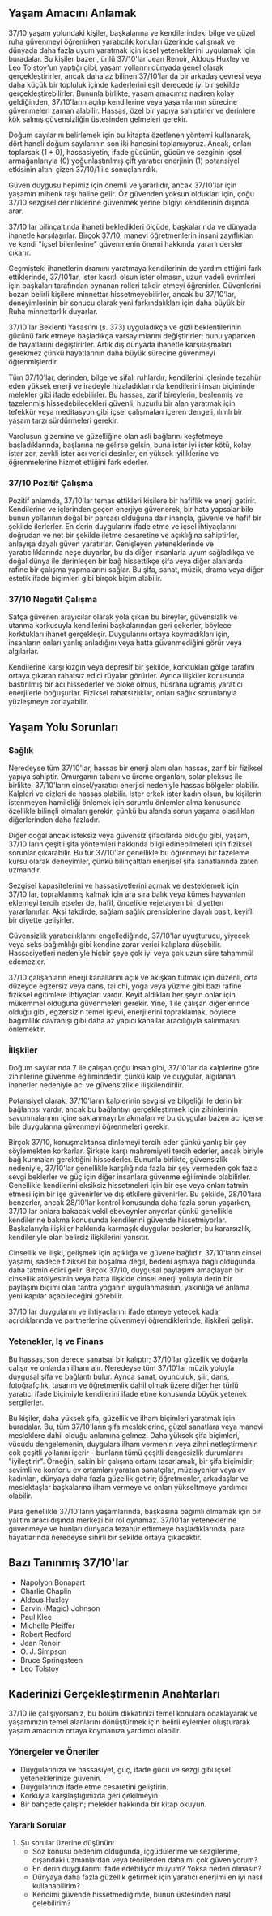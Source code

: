 ## Yaşam Amacını Anlamak

37/10 yaşam yolundaki kişiler, başkalarına ve kendilerindeki bilge ve güzel ruha güvenmeyi öğrenirken yaratıcılık konuları üzerinde çalışmak ve dünyada daha fazla uyum yaratmak için içsel yeteneklerini uygulamak için buradalar. Bu kişiler bazen, ünlü 37/10'lar Jean Renoir, Aldous Huxley ve Leo Tolstoy'un yaptığı gibi, yaşam yollarını dünyada genel olarak gerçekleştirirler, ancak daha az bilinen 37/10'lar da bir arkadaş çevresi veya daha küçük bir topluluk içinde kaderlerini eşit derecede iyi bir şekilde gerçekleştirebilirler. Bununla birlikte, yaşam amacımız nadiren kolay geldiğinden, 37/10'ların açılıp kendilerine veya yaşamlarının sürecine güvenmeleri zaman alabilir. Hassas, özel bir yapıya sahiptirler ve derinlere kök salmış güvensizliğin üstesinden gelmeleri gerekir.

Doğum sayılarını belirlemek için bu kitapta özetlenen yöntemi kullanarak, dört haneli doğum sayılarının son iki hanesini toplamıyoruz. Ancak, onları toplarsak (1 + 0), hassasiyetin, ifade gücünün, gücün ve sezginin içsel armağanlarıyla (0) yoğunlaştırılmış çift yaratıcı enerjinin (1) potansiyel etkisinin altını çizen 37/10/1 ile sonuçlanırdık.

Güven duygusu hepimiz için önemli ve yararlıdır, ancak 37/10'lar için yaşamın mihenk taşı haline gelir. Öz güvenden yoksun oldukları için, çoğu 37/10 sezgisel derinliklerine güvenmek yerine bilgiyi kendilerinin dışında arar.

37/10'lar bilinçaltında ihaneti bekledikleri ölçüde, başkalarında ve dünyada ihanetle karşılaşırlar. Birçok 37/10, manevi öğretmenlerin insani zayıflıkları ve kendi "içsel bilenlerine" güvenmenin önemi hakkında yararlı dersler çıkarır.

Geçmişteki ihanetlerin dramını yaratmaya kendilerinin de yardım ettiğini fark ettiklerinde, 37/10'lar, ister kasıtlı olsun ister olmasın, uzun vadeli evrimleri için başkaları tarafından oynanan rolleri takdir etmeyi öğrenirler. Güvenlerini bozan belirli kişilere minnettar hissetmeyebilirler, ancak bu 37/10'lar, deneyimlerinin bir sonucu olarak yeni farkındalıkları için daha büyük bir Ruha minnettarlık duyarlar.

37/10'lar Beklenti Yasası'nı (s. 373) uyguladıkça ve gizli beklentilerinin gücünü fark etmeye başladıkça varsayımlarını değiştirirler; bunu yaparken de hayatlarını değiştirirler. Artık dış dünyada ihanetle karşılaşmaları gerekmez çünkü hayatlarının daha büyük sürecine güvenmeyi öğrenmişlerdir.

Tüm 37/10'lar, derinden, bilge ve şifalı ruhlardır; kendilerini içlerinde tezahür eden yüksek enerji ve iradeyle hizaladıklarında kendilerini insan biçiminde melekler gibi ifade edebilirler. Bu hassas, zarif bireylerin, beslenmiş ve tazelenmiş hissedebilecekleri güvenli, huzurlu bir alan yaratmak için tefekkür veya meditasyon gibi içsel çalışmaları içeren dengeli, ılımlı bir yaşam tarzı sürdürmeleri gerekir.

Varoluşun gizemine ve güzelliğine olan asli bağlarını keşfetmeye başladıklarında, başlarına ne gelirse gelsin, buna ister iyi ister kötü, kolay ister zor, zevkli ister acı verici desinler, en yüksek iyiliklerine ve öğrenmelerine hizmet ettiğini fark ederler.

### 37/10 Pozitif Çalışma

Pozitif anlamda, 37/10'lar temas ettikleri kişilere bir hafiflik ve enerji getirir. Kendilerine ve içlerinden geçen enerjiye güvenerek, bir hata yapsalar bile bunun yollarının doğal bir parçası olduğuna dair inançla, güvenle ve hafif bir şekilde ilerlerler. En derin duygularını ifade etme ve içsel ihtiyaçlarını doğrudan ve net bir şekilde iletme cesaretine ve açıklığına sahiptirler, anlayışa dayalı güven yaratırlar. Genişleyen yeteneklerinde ve yaratıcılıklarında neşe duyarlar, bu da diğer insanlarla uyum sağladıkça ve doğal dünya ile derinleşen bir bağ hissettikçe şifa veya diğer alanlarda rafine bir çalışma yapmalarını sağlar. Bu şifa, sanat, müzik, drama veya diğer estetik ifade biçimleri gibi birçok biçim alabilir.

### 37/10 Negatif Çalışma

Safça güvenen arayıcılar olarak yola çıkan bu bireyler, güvensizlik ve utanma korkusuyla kendilerini başkalarından geri çekerler, böylece korktukları ihanet gerçekleşir. Duygularını ortaya koymadıkları için, insanların onları yanlış anladığını veya hatta güvenmediğini görür veya algılarlar.

Kendilerine karşı kızgın veya depresif bir şekilde, korktukları gölge tarafını ortaya çıkaran rahatsız edici rüyalar görürler. Ayrıca ilişkiler konusunda bastırılmış bir acı hissederler ve bloke olmuş, hüsrana uğramış yaratıcı enerjilerle boğuşurlar. Fiziksel rahatsızlıklar, onları sağlık sorunlarıyla yüzleşmeye zorlayabilir.

## Yaşam Yolu Sorunları

### Sağlık

Neredeyse tüm 37/10'lar, hassas bir enerji alanı olan hassas, zarif bir fiziksel yapıya sahiptir. Omurganın tabanı ve üreme organları, solar pleksus ile birlikte, 37/10'ların cinsel/yaratıcı enerjisi nedeniyle hassas bölgeler olabilir. Kalpleri ve dizleri de hassas olabilir. İster erkek ister kadın olsun, bu kişilerin istenmeyen hamileliği önlemek için sorumlu önlemler alma konusunda özellikle bilinçli olmaları gerekir, çünkü bu alanda sorun yaşama olasılıkları diğerlerinden daha fazladır.

Diğer doğal ancak isteksiz veya güvensiz şifacılarda olduğu gibi, yaşam, 37/10'ların çeşitli şifa yöntemleri hakkında bilgi edinebilmeleri için fiziksel sorunlar çıkarabilir. Bu tür 37/10'lar genellikle bu öğrenmeyi bir tazeleme kursu olarak deneyimler, çünkü bilinçaltları enerjisel şifa sanatlarında zaten uzmandır.

Sezgisel kapasitelerini ve hassasiyetlerini açmak ve desteklemek için 37/10'lar, topraklanmış kalmak için ara sıra balık veya kümes hayvanları eklemeyi tercih etseler de, hafif, öncelikle vejetaryen bir diyetten yararlanırlar. Aksi takdirde, sağlam sağlık prensiplerine dayalı basit, keyifli bir diyette gelişirler.

Güvensizlik yaratıcılıklarını engellediğinde, 37/10'lar uyuşturucu, yiyecek veya seks bağımlılığı gibi kendine zarar verici kalıplara düşebilir. Hassasiyetleri nedeniyle hiçbir şeye çok iyi veya çok uzun süre tahammül edemezler.

37/10 çalışanların enerji kanallarını açık ve akışkan tutmak için düzenli, orta düzeyde egzersiz veya dans, tai chi, yoga veya yüzme gibi bazı rafine fiziksel eğitimlere ihtiyaçları vardır. Keyif aldıkları her şeyin onlar için mükemmel olduğuna güvenmeleri gerekir. Yine, 1 ile çalışan diğerlerinde olduğu gibi, egzersizin temel işlevi, enerjilerini topraklamak, böylece bağımlılık davranışı gibi daha az yapıcı kanallar aracılığıyla salınmasını önlemektir.

### İlişkiler

Doğum sayılarında 7 ile çalışan çoğu insan gibi, 37/10'lar da kalplerine göre zihinlerine güvenme eğilimindedir, çünkü kalp ve duygular, algılanan ihanetler nedeniyle acı ve güvensizlikle ilişkilendirilir.

Potansiyel olarak, 37/10'ların kalplerinin sevgisi ve bilgeliği ile derin bir bağlantısı vardır, ancak bu bağlantıyı gerçekleştirmek için zihinlerinin savunmalarının içine saklanmayı bırakmaları ve bu duygular bazen acı içerse bile duygularına güvenmeyi öğrenmeleri gerekir.

Birçok 37/10, konuşmaktansa dinlemeyi tercih eder çünkü yanlış bir şey söylemekten korkarlar. Şirkete karşı mahremiyeti tercih ederler, ancak biriyle bağ kurmaları gerektiğini hissederler. Bununla birlikte, güvensizlik nedeniyle, 37/10'lar genellikle karşılığında fazla bir şey vermeden çok fazla sevgi beklerler ve güç için diğer insanlara güvenme eğiliminde olabilirler. Genellikle kendilerini eksiksiz hissetmeleri için bir eşe veya onları tatmin etmesi için bir işe güvenirler ve dış etkilere güvenirler. Bu şekilde, 28/10'lara benzerler, ancak 28/10'lar kontrol konusunda daha fazla sorun yaşarken, 37/10'lar onlara bakacak vekil ebeveynler arıyorlar çünkü genellikle kendilerine bakma konusunda kendilerini güvende hissetmiyorlar. Başkalarıyla ilişkiler hakkında karmaşık duygular beslerler; bu kararsızlık, kendileriyle olan belirsiz ilişkilerini yansıtır.

Cinsellik ve ilişki, gelişmek için açıklığa ve güvene bağlıdır. 37/10'ların cinsel yaşamı, sadece fiziksel bir boşalma değil, bedeni aşmaya bağlı olduğunda daha tatmin edici gelir. Birçok 37/10, duygusal paylaşımı amaçlayan bir cinsellik atölyesinin veya hatta ilişkide cinsel enerji yoluyla derin bir paylaşım biçimi olan tantra yoganın uygulanmasının, yakınlığa ve anlama yeni kapılar açabileceğini görebilir.

37/10'lar duygularını ve ihtiyaçlarını ifade etmeye yetecek kadar açıldıklarında ve partnerlerine güvenmeyi öğrendiklerinde, ilişkileri gelişir.

### Yetenekler, İş ve Finans

Bu hassas, son derece sanatsal bir kalıptır; 37/10'lar güzellik ve doğayla çalışır ve onlardan ilham alır. Neredeyse tüm 37/10'lar müzik yoluyla duygusal şifa ve bağlantı bulur. Ayrıca sanat, oyunculuk, şiir, dans, fotoğrafçılık, tasarım ve öğretmenlik dahil olmak üzere diğer her türlü yaratıcı ifade biçimiyle kendilerini ifade etme konusunda büyük yetenek sergilerler.

Bu kişiler, daha yüksek şifa, güzellik ve ilham biçimleri yaratmak için buradalar. Bu, tüm 37/10'ların şifa mesleklerine, güzel sanatlara veya manevi mesleklere dahil olduğu anlamına gelmez. Daha yüksek şifa biçimleri, vücudu dengelemenin, duygulara ilham vermenin veya zihni netleştirmenin çok çeşitli yollarını içerir - bunların tümü çeşitli dengesizlik durumlarını "iyileştirir". Örneğin, sakin bir çalışma ortamı tasarlamak, bir şifa biçimidir; sevimli ve konforlu ev ortamları yaratan sanatçılar, müzisyenler veya ev kadınları, dünyaya daha fazla güzellik getirir; öğretmenler, arkadaşlar ve meslektaşlar başkalarına ilham vermeye ve onları yükseltmeye yardımcı olabilir.

Para genellikle 37/10'ların yaşamlarında, başkasına bağımlı olmamak için bir yalıtım aracı dışında merkezi bir rol oynamaz. 37/10'lar yeteneklerine güvenmeye ve bunları dünyada tezahür ettirmeye başladıklarında, para hayatlarında neredeyse sihirli bir şekilde ortaya çıkacaktır.

## Bazı Tanınmış 37/10'lar

* Napolyon Bonapart
* Charlie Chaplin
* Aldous Huxley
* Earvin (Magic) Johnson
* Paul Klee
* Michelle Pfeiffer
* Robert Redford
* Jean Renoir
* O. J. Simpson
* Bruce Springsteen
* Leo Tolstoy

## Kaderinizi Gerçekleştirmenin Anahtarları

37/10 ile çalışıyorsanız, bu bölüm dikkatinizi temel konulara odaklayarak ve yaşamınızın temel alanlarını dönüştürmek için belirli eylemler oluşturarak yaşam amacınızı ortaya koymanıza yardımcı olabilir.

### Yönergeler ve Öneriler

* Duygularınıza ve hassasiyet, güç, ifade gücü ve sezgi gibi içsel yeteneklerinize güvenin.
* Duygularınızı ifade etme cesaretini geliştirin.
* Korkuyla karşılaştığınızda geri çekilmeyin.
* Bir bahçede çalışın; melekler hakkında bir kitap okuyun.

### Yararlı Sorular

1. Şu sorular üzerine düşünün:
    * Söz konusu bedenim olduğunda, içgüdülerime ve sezgilerime, dışarıdaki uzmanlardan veya teorilerden daha mı çok güveniyorum?
    * En derin duygularımı ifade edebiliyor muyum? Yoksa neden olmasın?
    * Dünyaya daha fazla güzellik getirmek için yaratıcı enerjimi en iyi nasıl kullanabilirim?
    * Kendimi güvende hissetmediğimde, bunun üstesinden nasıl gelebilirim?
